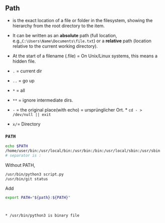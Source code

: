 ## Path 
* is the exact location of a file or folder in the filesystem, showing the hierarchy from the root directory to the item.

* It can be written as an **absolute** path (full location, e.g.,`C:\Users\Name\Documents\file.txt`) or a **relative** path (location relative to the current working directory).

* At the start of a filename (.file) = On Unix/Linux systems, this means a hidden file.

* `.` = current dir
* `..` = go up
* `*`  = all
* `**` =  ignore intermediate dirs.
* `-` = the original place(with echo) = ursprünglicher Ort. 
        * `cd - > /dev/null || exit`
* `x/`= Directory 

### `PATH`
```bash
echo $PATH
/home/user/bin:/usr/local/bin:/usr/bin:/bin:/usr/local/sbin:/usr/sbin
# separator is :
```

Without PATH,
```bash
/usr/bin/python3 script.py
/usr/bin/git status
```


Add

```bash
export PATH="${path}:${PATH}"



* /usr/bin/python3 is binary file
